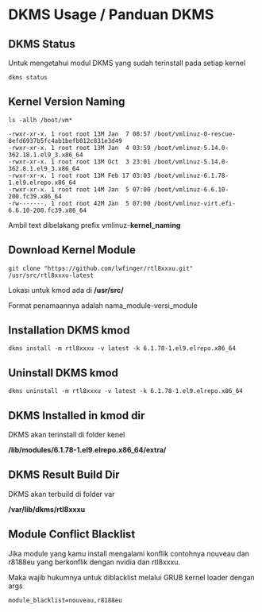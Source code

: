 # DKMS Usage / Panduan DKMS

## DKMS Status

Untuk mengetahui modul DKMS yang sudah terinstall pada setiap kernel

```shell
dkms status
```

## Kernel Version Naming

```shell
ls -allh /boot/vm*
```

```text
-rwxr-xr-x. 1 root root 13M Jan  7 08:57 /boot/vmlinuz-0-rescue-8efd6937b5fc4ab1befb012c831e3d49
-rwxr-xr-x. 1 root root 13M Jan  4 03:59 /boot/vmlinuz-5.14.0-362.18.1.el9_3.x86_64
-rwxr-xr-x. 1 root root 13M Oct  3 23:01 /boot/vmlinuz-5.14.0-362.8.1.el9_3.x86_64
-rwxr-xr-x. 1 root root 13M Feb 17 03:03 /boot/vmlinuz-6.1.78-1.el9.elrepo.x86_64
-rwxr-xr-x. 1 root root 14M Jan  5 07:00 /boot/vmlinuz-6.6.10-200.fc39.x86_64
-rw-------. 1 root root 42M Jan  5 07:00 /boot/vmlinuz-virt.efi-6.6.10-200.fc39.x86_64
```

Ambil text dibelakang prefix vmlinuz-**kernel_naming**

## Download Kernel Module

```shell
git clone "https://github.com/lwfinger/rtl8xxxu.git" /usr/src/rtl8xxxu-latest
```

Lokasi untuk kmod ada di **/usr/src/**

Format penamaannya adalah nama_module-versi_module

## Installation DKMS kmod

```shell
dkms install -m rtl8xxxu -v latest -k 6.1.78-1.el9.elrepo.x86_64
```

## Uninstall DKMS kmod

```shell
dkms uninstall -m rtl8xxxu -v latest -k 6.1.78-1.el9.elrepo.x86_64
```

## DKMS Installed in kmod dir

DKMS akan terinstall di folder kenel

**/lib/modules/6.1.78-1.el9.elrepo.x86_64/extra/**

## DKMS Result Build Dir

DKMS akan terbuild di folder var

**/var/lib/dkms/rtl8xxxu**

## Module Conflict Blacklist

Jika module yang kamu install mengalami konflik contohnya nouveau dan r8188eu yang berkonflik dengan nvidia dan
rtl8xxxu.

Maka wajib hukumnya untuk diblacklist melalui GRUB kernel loader dengan args

```text
module_blacklist=nouveau,r8188eu
```